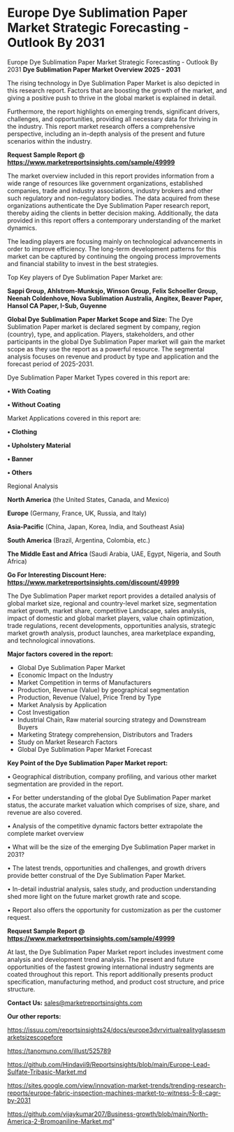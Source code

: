 # Europe Dye Sublimation Paper Market Strategic Forecasting - Outlook By 2031
Europe Dye Sublimation Paper Market Strategic Forecasting - Outlook By 2031
<Strong> Dye Sublimation Paper Market Overview 2025 - 2031</strong>

The rising technology in Dye Sublimation Paper Market is also depicted in this research report. Factors that are boosting the growth of the market, and giving a positive push to thrive in the global market is explained in detail.

Furthermore, the report highlights on emerging trends, significant drivers, challenges, and opportunities, providing all necessary data for thriving in the industry. This report market research offers a comprehensive perspective, including an in-depth analysis of the present and future scenarios within the industry.

<strong>Request Sample Report @ <a href=https://www.marketreportsinsights.com/sample/49999>https://www.marketreportsinsights.com/sample/49999</a></strong>

The market overview included in this report provides information from a wide range of resources like government organizations, established companies, trade and industry associations, industry brokers and other such regulatory and non-regulatory bodies. The data acquired from these organizations authenticate the Dye Sublimation Paper research report, thereby aiding the clients in better decision making. Additionally, the data provided in this report offers a contemporary understanding of the market dynamics.

The leading players are focusing mainly on technological advancements in order to improve efficiency. The long-term development patterns for this market can be captured by continuing the ongoing process improvements and financial stability to invest in the best strategies.

Top Key players of Dye Sublimation Paper Market are:

<strong>Sappi Group, Ahlstrom-Munksjo, Winson Group, Felix Schoeller Group, Neenah Coldenhove, Nova Sublimation Australia, Angitex, Beaver Paper, Hansol CA Paper, I-Sub, Guyenne</strong>

<strong><b>Global Dye Sublimation Paper Market Scope and Size:</b></strong>
The Dye Sublimation Paper market is declared segment by company, region (country), type, and application. Players, stakeholders, and other participants in the global Dye Sublimation Paper market will gain the market scope as they use the report as a powerful resource. The segmental analysis focuses on revenue and product by type and application and the forecast period of 2025-2031.

Dye Sublimation Paper Market Types covered in this report are:

<strong>•  With Coating

•  Without Coating</strong>

Market Applications covered in this report are:

<strong>•  Clothing

•  Upholstery Material

•  Banner

•  Others</strong> 

Regional Analysis

<strong>North America</strong> (the United States, Canada, and Mexico)

<strong>Europe</strong> (Germany, France, UK, Russia, and Italy)

<strong>Asia-Pacific</strong> (China, Japan, Korea, India, and Southeast Asia)

<strong>South America</strong> (Brazil, Argentina, Colombia, etc.)

<strong>The Middle East and Africa</strong> (Saudi Arabia, UAE, Egypt, Nigeria, and South Africa)

<strong>Go For Interesting Discount Here: <a href=https://www.marketreportsinsights.com/discount/49999>https://www.marketreportsinsights.com/discount/49999</a></strong>

The Dye Sublimation Paper market report provides a detailed analysis of global market size, regional and country-level market size, segmentation market growth, market share, competitive Landscape, sales analysis, impact of domestic and global market players, value chain optimization, trade regulations, recent developments, opportunities analysis, strategic market growth analysis, product launches, area marketplace expanding, and technological innovations.

<strong><b>Major factors covered in the report:</b></strong>
<ul>
  <li>Global Dye Sublimation Paper Market </li>
  <li>Economic Impact on the Industry</li>
  <li>Market Competition in terms of Manufacturers</li>
  <li>Production, Revenue (Value) by geographical segmentation</li>
  <li>Production, Revenue (Value), Price Trend by Type</li>
  <li>Market Analysis by Application</li>
  <li>Cost Investigation</li>
  <li>Industrial Chain, Raw material sourcing strategy and Downstream Buyers</li>
  <li>Marketing Strategy comprehension, Distributors and Traders</li>
  <li>Study on Market Research Factors</li>
  <li>Global Dye Sublimation Paper Market Forecast</li>
</ul>

<strong><b>Key Point of the Dye Sublimation Paper Market report:</b></strong>

• Geographical distribution, company profiling, and various other market segmentation are provided in the report.

• For better understanding of the global Dye Sublimation Paper market status, the accurate market valuation which comprises of size, share, and revenue are also covered.

• Analysis of the competitive dynamic factors better extrapolate the complete market overview

• What will be the size of the emerging Dye Sublimation Paper market in 2031?

• The latest trends, opportunities and challenges, and growth drivers provide better construal of the Dye Sublimation Paper Market.

• In-detail industrial analysis, sales study, and production understanding shed more light on the future market growth rate and scope.

• Report also offers the opportunity for customization as per the customer request.

<strong>Request Sample Report @ <a href=https://www.marketreportsinsights.com/sample/49999>https://www.marketreportsinsights.com/sample/49999</a></strong>

At last, the Dye Sublimation Paper Market report includes investment come analysis and development trend analysis. The present and future opportunities of the fastest growing international industry segments are coated throughout this report. This report additionally presents product specification, manufacturing method, and product cost structure, and price structure.

<strong>Contact Us:</strong>
sales@marketreportsinsights.com

<strong>Our other reports:</strong>

<a href=https://issuu.com/reportsinsights24/docs/europe3dvrvirtualrealityglassesmarketsizescopefore>https://issuu.com/reportsinsights24/docs/europe3dvrvirtualrealityglassesmarketsizescopefore</a>

<a href=https://tanomuno.com/illust/525789>https://tanomuno.com/illust/525789</a>

<a href=https://github.com/Hindavii9/Reportsinsights/blob/main/Europe-Lead-Sulfate-Tribasic-Market.md>https://github.com/Hindavii9/Reportsinsights/blob/main/Europe-Lead-Sulfate-Tribasic-Market.md</a>

<a href=https://sites.google.com/view/innovation-market-trends/trending-research-reports/europe-fabric-inspection-machines-market-to-witness-5-8-cagr-by-2031>https://sites.google.com/view/innovation-market-trends/trending-research-reports/europe-fabric-inspection-machines-market-to-witness-5-8-cagr-by-2031</a>

<a href=https://github.com/vijaykumar207/Business-growth/blob/main/North-America-2-Bromoaniline-Market.md>https://github.com/vijaykumar207/Business-growth/blob/main/North-America-2-Bromoaniline-Market.md</a>"

